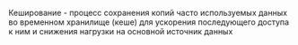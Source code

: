 Кеширование - процесс сохранения копий часто используемых данных во временном хранилище (кеше) для ускорения последующего доступа к ним и снижения нагрузки на основной источник данных